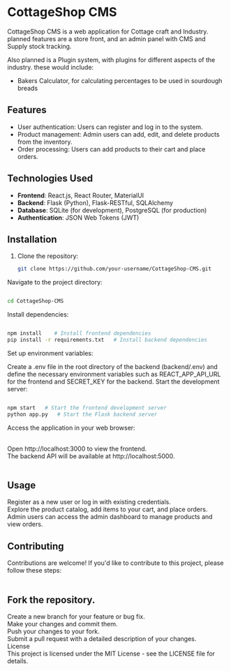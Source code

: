 # CottageShop CMS

CottageShop CMS is a web application for Cottage craft and Industry. planned features are a store front, and </nr>
an admin panel with CMS and Supply stock tracking. </br>

Also planned is a Plugin system, with plugins for different aspects of the industry. these would include:</br>
<ul>
  <li>Bakers Calculator, for calculating percentages to be used in sourdough breads</li>
  
</ul>


## Features

- User authentication: Users can register and log in to the system.
- Product management: Admin users can add, edit, and delete products from the inventory.
- Order processing: Users can add products to their cart and place orders.

## Technologies Used

- **Frontend**: React.js, React Router, MaterialUI
- **Backend**: Flask (Python), Flask-RESTful, SQLAlchemy
- **Database**: SQLite (for development), PostgreSQL (for production)
- **Authentication**: JSON Web Tokens (JWT)

## Installation

1. Clone the repository:

   ```bash
   git clone https://github.com/your-username/CottageShop-CMS.git
   ```
Navigate to the project directory:

  ```bash

cd CottageShop-CMS
```

Install dependencies:

```bash

npm install    # Install frontend dependencies
pip install -r requirements.txt   # Install backend dependencies
```

Set up environment variables:

Create a .env file in the root directory of the backend (backend/.env) and define the necessary environment variables such as REACT_APP_API_URL for the frontend and SECRET_KEY for the backend.
Start the development server:

```bash

npm start   # Start the frontend development server
python app.py   # Start the Flask backend server
```

Access the application in your web browser:<br/> <br/> 

Open http://localhost:3000 to view the frontend.<br/> 
The backend API will be available at http://localhost:5000.<br/> <br/> 

## Usage<br/> 
Register as a new user or log in with existing credentials.<br/> 
Explore the product catalog, add items to your cart, and place orders.<br/> 
Admin users can access the admin dashboard to manage products and view orders.<br/> 

## Contributing<br/> 
Contributions are welcome! If you'd like to contribute to this project, please follow these steps:<br/> <br/> 

## Fork the repository.<br/> 
Create a new branch for your feature or bug fix.<br/> 
Make your changes and commit them.<br/> 
Push your changes to your fork.<br/> 
Submit a pull request with a detailed description of your changes.<br/> 
License<br/> 
This project is licensed under the MIT License - see the LICENSE file for details.<br/> 

